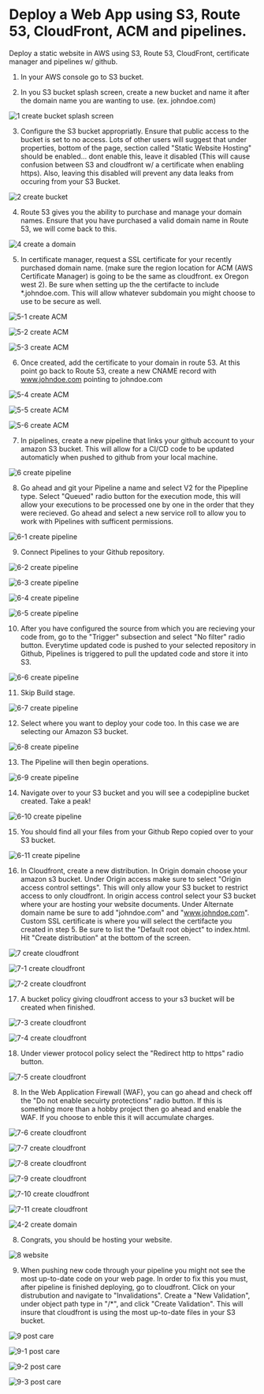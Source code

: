 # Deploy a Web App using S3, Route 53, CloudFront, ACM and pipelines.
Deploy a static website in AWS using S3, Route 53, CloudFront, certificate manager and pipelines w/ github.

1. In your AWS console go to S3 bucket.

2. In you S3 bucket splash screen, create a new bucket and name it after the domain name you are wanting to use. (ex. johndoe.com)

![1 create bucket splash screen](https://github.com/JordanSum/S3-Static-Website/assets/144553157/b119ae0a-9353-44e3-a9b7-3b9e46ba49d2)


3. Configure the S3 bucket appropriatly. Ensure that public access to the bucket is set to no access. Lots of other users will suggest that under properties, bottom of the page, section called "Static Website Hosting" should be enabled... dont enable this, leave it disabled (This will cause confusion between S3 and cloudfront w/ a certificate when enabling https). Also, leaving this disabled will prevent any data leaks from occuring from your S3 Bucket.

![2 create bucket](https://github.com/JordanSum/S3-Static-Website/assets/144553157/8d936b0e-a240-4ee9-9f00-9c0d82cff681)

4. Route 53 gives you the ability to purchase and manage your domain names.  Ensure that you have purchased a valid domain name in Route 53, we will come back to this.

![4 create a domain](https://github.com/JordanSum/S3-Static-Website/assets/144553157/35985780-850b-477c-8dbf-ee4d76c81d3f)


5. In certificate manager, request a SSL certificate for your recently purchased domain name. (make sure the region location for ACM (AWS Certificate Manager) is going to be the same as cloudfront. ex Oregon west 2). Be sure when setting up the the certifacte to include *.johndoe.com. This will allow whatever subdomain you might choose to use to be secure as well.

![5-1 create ACM](https://github.com/JordanSum/S3-Static-Website/assets/144553157/0543c69e-3c60-46da-afcf-6ce351519eec)

![5-2 create ACM](https://github.com/JordanSum/S3-Static-Website/assets/144553157/b5bac44d-79ed-4aa4-b7df-f49f6da626f2)

![5-3 create ACM](https://github.com/JordanSum/S3-Static-Website/assets/144553157/381c77ac-5c32-4bcf-8117-35e91d7f9c56)

6. Once created, add the certificate to your domain in route 53. At this point go back to Route 53, create a new CNAME record with www.johndoe.com pointing to johndoe.com

![5-4 create ACM](https://github.com/JordanSum/S3-Static-Website/assets/144553157/0602da51-28bb-40e5-a32c-fa5e377c1a71)

![5-5 create ACM](https://github.com/JordanSum/S3-Static-Website/assets/144553157/2984df72-38bd-4a2a-9b2d-fdc698d50584)

![5-6 create ACM](https://github.com/JordanSum/S3-Static-Website/assets/144553157/1f63b37c-6191-4450-9c33-4974ecd674f5)



7. In pipelines, create a new pipeline that links your github account to your amazon S3 bucket.  This will allow for a CI/CD code to be updated automaticly when pushed to github from your local machine.

![6 create pipeline](https://github.com/JordanSum/S3-Static-Website/assets/144553157/1bef2b67-36c2-46e1-94f4-a84a15a12340)

8.  Go ahead and git your Pipeline a name and select V2 for the Pipepline type.  Select "Queued" radio button for the execution mode, this will allow your executions to be processed one by one in the order that they were recieved.  Go ahead and select a new service roll to allow you to work with Pipelines with sufficent permissions.

![6-1 create pipeline](https://github.com/JordanSum/S3-Static-Website/assets/144553157/79ccb17a-2b00-442a-87f4-d67ea6502661)

9. Connect Pipelines to your Github repository.

![6-2 create pipeline](https://github.com/JordanSum/S3-Static-Website/assets/144553157/24c01aad-76ef-4f99-8b1f-ff50405e18a6)

![6-3 create pipeline](https://github.com/JordanSum/S3-Static-Website/assets/144553157/455fc642-73dc-447e-beac-e22db7379929)

![6-4 create pipeline](https://github.com/JordanSum/S3-Static-Website/assets/144553157/cdbefacb-2751-4e50-843f-652f7ba67161)

![6-5 create pipeline](https://github.com/JordanSum/S3-Static-Website/assets/144553157/b5fbd365-b724-46c0-86ef-cc229be011c9)

10. After you have configured the source from which you are recieving your code from, go to the "Trigger" subsection and select "No filter" radio button.  Everytime updated code is pushed to your selected repository in Github, Pipelines is triggered to pull the updated code and store it into S3.

![6-6 create pipeline](https://github.com/JordanSum/S3-Static-Website/assets/144553157/b7059f46-0163-41db-827d-ef4b31dc8f4f)

11. Skip Build stage.

![6-7 create pipeline](https://github.com/JordanSum/S3-Static-Website/assets/144553157/02f3fdac-be0a-493f-b6bd-61e695e83c2a)

12.  Select where you want to deploy your code too. In this case we are selecting our Amazon S3 bucket.

![6-8 create pipeline](https://github.com/JordanSum/S3-Static-Website/assets/144553157/0d7e6f53-b1c1-4d83-a4be-c04744ed4722)

13. The Pipeline will then begin operations.

![6-9 create pipeline](https://github.com/JordanSum/S3-Static-Website/assets/144553157/71731c2d-049e-4005-9864-f2fc9f318b4e)

14. Navigate over to your S3 bucket and you will see a codepipline bucket created. Take a peak!

![6-10 create pipeline](https://github.com/JordanSum/S3-Static-Website/assets/144553157/752075da-f4cd-4dee-a079-f553d2663a22)

15. You should find all your files from your Github Repo copied over to your S3 bucket.

![6-11 create pipeline](https://github.com/JordanSum/S3-Static-Website/assets/144553157/62cea6b6-4266-4a15-9d52-14127c281a74)

16. In Cloudfront, create a new distribution. In Origin domain choose your amazon s3 bucket. Under Origin access make sure to select "Origin access control settings". This will only allow your S3 bucket to restrict access to only cloudfront. In origin access control select your S3 bucket where your are hosting your website documents.  Under Alternate domain name be sure to add "johndoe.com" and "www.johndoe.com". Custom SSL certificate is where you will select the certifacte you created in step 5.  Be sure to list the "Default root object" to index.html. Hit "Create distribution" at the bottom of the screen.

![7 create cloudfront](https://github.com/JordanSum/S3-Static-Website/assets/144553157/149f9929-290f-4d29-baf8-63dd0fc6d599)

![7-1 create cloudfront](https://github.com/JordanSum/S3-Static-Website/assets/144553157/676caaf2-5d3b-455a-a1f7-8b9a25722e53)

![7-2 create cloudfront](https://github.com/JordanSum/S3-Static-Website/assets/144553157/dd9b934d-ca01-4b3e-9747-184fd3ce524c)

17. A bucket policy giving cloudfront access to your s3 bucket will be created when finished.

![7-3 create cloudfront](https://github.com/JordanSum/S3-Static-Website/assets/144553157/7d5a5414-7b71-45bd-9fb0-f19492e1b95f)

![7-4 create cloudfront](https://github.com/JordanSum/S3-Static-Website/assets/144553157/1eec95b8-ce9b-44c9-98d7-991d89d47289)

18. Under viewer protocol policy select the "Redirect http to https" radio button.

![7-5 create cloudfront](https://github.com/JordanSum/S3-Static-Website/assets/144553157/b50c0913-cf60-4e7a-bf5f-67185bbb6cb0)

8. In the Web Application Firewall (WAF), you can go ahead and check off the "Do not enable secuirty protections" radio button.  If this is something more than a hobby project then go ahead and enable the WAF. If you choose to enble this it will accumulate charges.

![7-6 create cloudfront](https://github.com/JordanSum/S3-Static-Website/assets/144553157/aba528bb-20f8-4a30-baa3-a515fd52b7e6)

![7-7 create cloudfront](https://github.com/JordanSum/S3-Static-Website/assets/144553157/f4a97da5-855e-4086-b859-0ae9314aeb32)

![7-8 create cloudfront](https://github.com/JordanSum/S3-Static-Website/assets/144553157/2156c4b0-7122-4bf3-a07c-18af7cfed914)

![7-9 create cloudfront](https://github.com/JordanSum/S3-Static-Website/assets/144553157/53e2caf8-df8a-4202-8276-7426b778928f)

![7-10 create cloudfront](https://github.com/JordanSum/S3-Static-Website/assets/144553157/ae3db529-92e3-48cb-91ac-fe5d04df89d7)

![7-11 create cloudfront](https://github.com/JordanSum/S3-Static-Website/assets/144553157/dce802d1-2154-4946-a2fa-991c50ffd3d8)


![4-2 create domain](https://github.com/JordanSum/S3-Static-Website/assets/144553157/fb8315c2-d011-4f42-83df-abfe5df38f1e)


8. Congrats, you should be hosting your website.

![8 website](https://github.com/JordanSum/S3-Static-Website/assets/144553157/3283dec6-e281-420a-8578-f77fdae18015)


9. When pushing new code through your pipeline you might not see the most up-to-date code on your web page. In order to fix this you must, after pipeline is finished deploying, go to cloudfront. Click on your distrubution and navigate to "Invalidations". Create a "New Validation", under object path type in "/*", and click "Create Validation". This will insure that cloudfront is using the most up-to-date files in your S3 bucket.

![9 post care](https://github.com/JordanSum/S3-Static-Website/assets/144553157/7897f088-7164-42b8-9b5f-06a12ee26cda)

![9-1 post care](https://github.com/JordanSum/S3-Static-Website/assets/144553157/8299885d-86fb-416c-a551-1f1f8d6c5e0c)

![9-2 post care](https://github.com/JordanSum/S3-Static-Website/assets/144553157/cfe891f8-76ba-48c0-9ff0-55fa8458f5c5)

![9-3 post care](https://github.com/JordanSum/S3-Static-Website/assets/144553157/f922631d-a8c2-4b2f-8e1d-b0ac197580f4)


